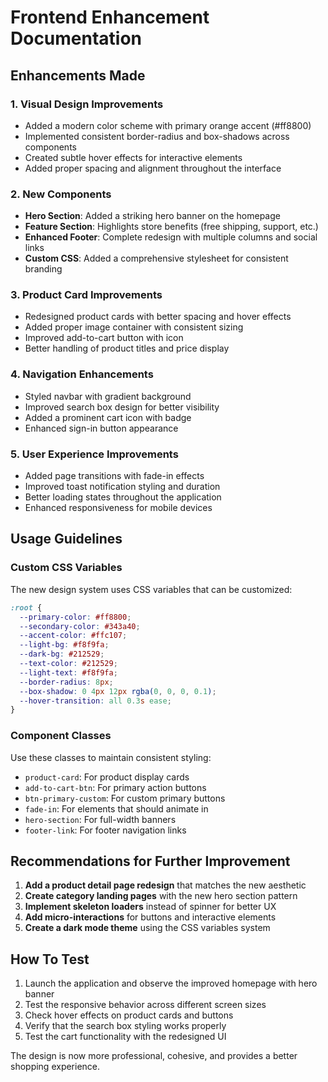 # Frontend Enhancement Documentation

## Enhancements Made

### 1. Visual Design Improvements
- Added a modern color scheme with primary orange accent (#ff8800)
- Implemented consistent border-radius and box-shadows across components
- Created subtle hover effects for interactive elements
- Added proper spacing and alignment throughout the interface

### 2. New Components
- **Hero Section**: Added a striking hero banner on the homepage
- **Feature Section**: Highlights store benefits (free shipping, support, etc.)
- **Enhanced Footer**: Complete redesign with multiple columns and social links
- **Custom CSS**: Added a comprehensive stylesheet for consistent branding

### 3. Product Card Improvements
- Redesigned product cards with better spacing and hover effects
- Added proper image container with consistent sizing
- Improved add-to-cart button with icon
- Better handling of product titles and price display

### 4. Navigation Enhancements
- Styled navbar with gradient background
- Improved search box design for better visibility
- Added a prominent cart icon with badge
- Enhanced sign-in button appearance

### 5. User Experience Improvements
- Added page transitions with fade-in effects
- Improved toast notification styling and duration
- Better loading states throughout the application
- Enhanced responsiveness for mobile devices

## Usage Guidelines

### Custom CSS Variables
The new design system uses CSS variables that can be customized:
```css
:root {
  --primary-color: #ff8800;
  --secondary-color: #343a40;
  --accent-color: #ffc107;
  --light-bg: #f8f9fa;
  --dark-bg: #212529;
  --text-color: #212529;
  --light-text: #f8f9fa;
  --border-radius: 8px;
  --box-shadow: 0 4px 12px rgba(0, 0, 0, 0.1);
  --hover-transition: all 0.3s ease;
}
```

### Component Classes
Use these classes to maintain consistent styling:
- `product-card`: For product display cards
- `add-to-cart-btn`: For primary action buttons
- `btn-primary-custom`: For custom primary buttons
- `fade-in`: For elements that should animate in
- `hero-section`: For full-width banners
- `footer-link`: For footer navigation links

## Recommendations for Further Improvement

1. **Add a product detail page redesign** that matches the new aesthetic
2. **Create category landing pages** with the new hero section pattern
3. **Implement skeleton loaders** instead of spinner for better UX
4. **Add micro-interactions** for buttons and interactive elements
5. **Create a dark mode theme** using the CSS variables system

## How To Test

1. Launch the application and observe the improved homepage with hero banner
2. Test the responsive behavior across different screen sizes
3. Check hover effects on product cards and buttons
4. Verify that the search box styling works properly
5. Test the cart functionality with the redesigned UI

The design is now more professional, cohesive, and provides a better shopping experience.